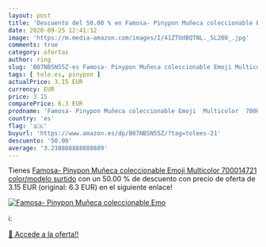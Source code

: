```yaml
---
layout: post
title: 'Descuento del 50.00 % en Famosa- Pinypon Muñeca coleccionable Emo'
date: 2020-09-25 12:41:12
image: 'https://m.media-amazon.com/images/I/41ZTUdBQTNL._SL200_.jpg'
comments: true
category: ofertas
author: ring
slug: 'B07NBSN55Z-es Famosa- Pinypon Muñeca coleccionable Emoji Multicolor...'
tags: [ tole.es, pinypon ]
actualPrice: 3.15 EUR
currency: EUR
price: 3.15
comparePrice: 6.3 EUR
prodname: 'Famosa- Pinypon Muñeca coleccionable Emoji  Multicolor  700014721    color/modelo surtido'
country: 'es'
flag: '🇪🇸'
buyurl: 'https://www.amazon.es/dp/B07NBSN55Z/?tag=tolees-21'
descuento: '50.00'
average: '3.238888888888889'
---
```


Tienes [Famosa- Pinypon Muñeca coleccionable Emoji  Multicolor  700014721    color/modelo surtido](https://www.amazon.es/dp/B07NBSN55Z/?tag=tolees-21) con un 50.00 % de descuento con precio de oferta de 3.15 EUR (original: 6.3 EUR) en el siguiente enlace!

[![Famosa- Pinypon Muñeca coleccionable Emo](https://m.media-amazon.com/images/I/41ZTUdBQTNL._SL200_.jpg)](https://www.amazon.es/dp/B07NBSN55Z/?tag=tolees-21)

ℹ️:


[🛒 Accede a la oferta!!](https://www.amazon.es/dp/B07NBSN55Z/?tag=tolees-21)
